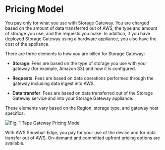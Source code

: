 # Pricing Model

You pay only for what you use with Storage Gateway. You are charged based on the amount of data transferred out of AWS, the type and amount of storage you use, and the requests you make. In addition, if you have deployed Storage Gateway using a hardware appliance, you also have the cost of the appliance.

There are three elements to how you are billed for Storage Gateway: 

* **Storage**: Fees are based on the type of storage you use with your gateway (for example, Amazon S3) and how it is configured.

* **Requests**: Fees are based on data operations performed through the gateway including data ingest into AWS.

* **Data transfer**: Fees are based on data transferred out of the Storage Gateway service and into your Storage Gateway appliance.

These elements vary based on the Region, storage type, and gateway host specifics.

![Fig. 1 Tape Gateway Pricing Model](../../../../../img/SAA-CO2/storage-gateway/hybrid-cloud-solutions/pricing-model/diag01.png)

With AWS Snowball Edge, you pay for your use of the device and for data transfer out of AWS. On-demand and committed upfront pricing options are available.

